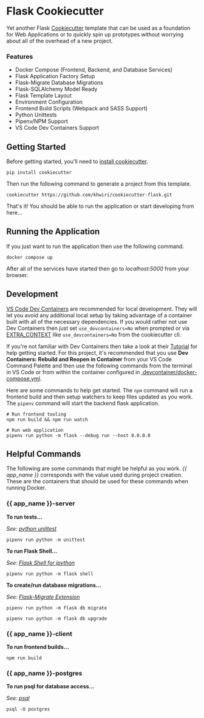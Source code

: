 # Flask Cookiecutter

Yet another Flask [Cookiecutter](https://github.com/cookiecutter/cookiecutter)
template that can be used as a foundation for Web Applications or to quickly spin
up prototypes without worrying about all of the overhead of a new project.

### Features

-  Docker Compose (Frontend, Backend, and Database Services)
-  Flask Application Factory Setup
-  Flask-Migrate Database Migrations
-  Flask-SQLAlchemy Model Ready
-  Flask Template Layout
-  Environment Configuration
-  Frontend Build Scripts (Webpack and SASS Support)
-  Python Unittests
-  Pipenv/NPM Support
-  VS Code Dev Containers Support

## Getting Started

Before getting started, you'll need to [install cookiecutter](https://cookiecutter.readthedocs.io/en/latest/installation.html#install-cookiecutter).

```
pip install cookiecutter
```

Then run the following command to generate a project from this template.

```
cookiecutter https://github.com/khwiri/cookiecutter-flask.git
```

That's it!  You should be able to run the application or start developing from here...

## Running the Application

If you just want to run the application then use the following command.

```
docker compose up
```

After all of the services have started then go to *localhost:5000* from your browser.

## Development

[VS Code Dev Containers](https://code.visualstudio.com/docs/devcontainers/containers)
are recommended for local development. They will let you avoid any additional local
setup by taking advantage of a container built with all of the necessary dependencies.
If you would rather not use Dev Containers then just set `use_devcontainers=No` when
prompted or via [EXTRA_CONTEXT](https://cookiecutter.readthedocs.io/en/stable/cli_options.html?highlight=extra_context#cmdoption-cookiecutter-arg-EXTRA_CONTEXT)
like `use_devcontainers=No` from the cookiecutter cli.

If you're not familiar with Dev Containers then take a look at their [Tutorial](https://code.visualstudio.com/docs/devcontainers/tutorial)
for help getting started. For this project, it's recommended that you use
**Dev Containers: Rebuild and Reopen in Container** from your VS Code Command Palette and
then use the following commands from the terminal in VS Code or from within the
container configured in [.devcontainer/docker-compose.yml](./%7B%7Bcookiecutter.app_name%7D%7D/.devcontainer/docker-compose.yml).

Here are some commands to help get started. The `npm` command will run a frontend build
and then setup watchers to keep files updated as you work. The `pipenv` command will
start the backend flask application.

```
# Run frontend tooling
npm run build && npm run watch

# Run web application
pipenv run python -m flask --debug run --host 0.0.0.0
```

## Helpful Commands

The following are some commands that might be helpful as you work. *{{ app_name }}* corresponds
with the value used during project creation. These are the containers that should be used
for these commands when running Docker.

### {{ app_name }}-server

**To run tests...**

*See: [python unittest](https://docs.python.org/3.10/library/unittest.html)*

```
pipenv run python -m unittest
```

**To run Flask Shell...**

*See: [Flask Shell for ipython](https://github.com/ei-grad/flask-shell-ipython)*

```
pipenv run python -m flask shell
```

**To create/run database migrations...**

*See: [Flask-Migrate Extension](https://flask-migrate.readthedocs.io/)*

```
pipenv run python -m flask db migrate

pipenv run python -m flask db upgrade
```

### {{ app_name }}-client

**To run frontend builds...**

```
npm run build
```

### {{ app_name }}-postgres

**To run psql for database access...**

*See: [psql](https://www.postgresql.org/docs/12/app-psql.html)*

```
psql -U postgres
```
